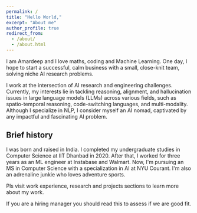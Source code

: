 ```yaml
---
permalink: /
title: "Hello World,"
excerpt: "About me"
author_profile: true
redirect_from: 
  - /about/
  - /about.html
---
```


I am Amardeep and I love maths, coding and Machine Learning. One day, I hope to start a successful, calm business with a small, close-knit team, solving niche AI research problems.

I work at the intersection of AI research and engineering challenges. Currently, my interests lie in tackling reasoning, alignment, and hallucination issues in large language models (LLMs) across various fields, such as spatio-temporal reasoning, code-switching languages, and multi-modality. Although I specialize in NLP, I consider myself an AI nomad, captivated by any impactful and fascinating AI problem.

## Brief history

I was born and raised in India. I completed my undergraduate studies in Computer Science at IIT Dhanbad in 2020. After that, I worked for three years as an ML engineer at Instabase and Walmart. Now, I'm pursuing an MS in Computer Science with a specialization in AI at NYU Courant. I'm also an adrenaline junkie who loves adventure sports.

Pls visit work experience, research and projects sections to learn more about my work.


If you are a hiring manager you should read this to assess if we are good fit.

